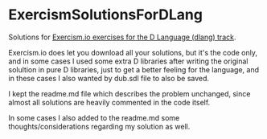 # ExercismSolutionsForDLang
Solutions for [Exercism.io exercises for the D Language (dlang) track](https://exercism.io/my/tracks/d).

Exercism.io does let you download all your solutions, but it's the code only, and in some cases I used some extra D libraries after writing the original solultion in pure D libraries, just to get a better feeling for the language, and in these cases I also wanted by dub.sdl file to also be saved.

I kept the readme.md file which describes the problem unchanged, since almost all solutions are heavily commented in the code itself. 

In some cases I also added to the readme.md some thoughts/considerations regarding my solution as well.
